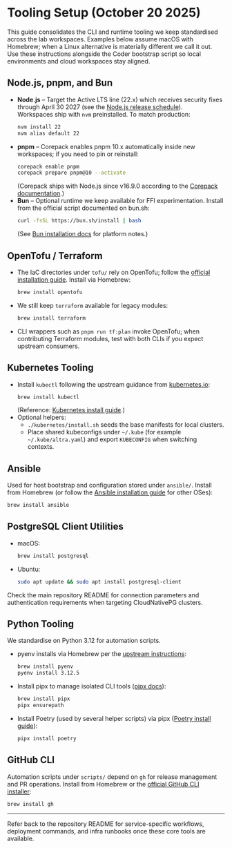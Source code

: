 # Tooling Setup (October 20 2025)

This guide consolidates the CLI and runtime tooling we keep standardised across the lab workspaces. Examples below assume macOS with Homebrew; when a Linux alternative is materially different we call it out. Use these instructions alongside the Coder bootstrap script so local environments and cloud workspaces stay aligned.

## Node.js, pnpm, and Bun

- **Node.js** – Target the Active LTS line (22.x) which receives security fixes through April 30 2027 (see the [Node.js release schedule](https://nodejs.org/en/about/previous-releases)).  
  Workspaces ship with `nvm` preinstalled. To match production:
  ```bash
  nvm install 22
  nvm alias default 22
  ```
- **pnpm** – Corepack enables pnpm 10.x automatically inside new workspaces; if you need to pin or reinstall:  
  ```bash
  corepack enable pnpm
  corepack prepare pnpm@10 --activate
  ```
  (Corepack ships with Node.js since v16.9.0 according to the [Corepack documentation](https://nodejs.org/api/corepack.html).)
- **Bun** – Optional runtime we keep available for FFI experimentation. Install from the official script documented on bun.sh:  
  ```bash
  curl -fsSL https://bun.sh/install | bash
  ```  
  (See [Bun installation docs](https://bun.sh/docs/installation) for platform notes.)

## OpenTofu / Terraform

- The IaC directories under `tofu/` rely on OpenTofu; follow the [official installation guide](https://opentofu.org/docs/intro/install/). Install via Homebrew:
  ```bash
  brew install opentofu
  ```
- We still keep `terraform` available for legacy modules:
  ```bash
  brew install terraform
  ```
- CLI wrappers such as `pnpm run tf:plan` invoke OpenTofu; when contributing Terraform modules, test with both CLIs if you expect upstream consumers.

## Kubernetes Tooling

- Install `kubectl` following the upstream guidance from [kubernetes.io](https://kubernetes.io/docs/tasks/tools/):  
  ```bash
  brew install kubectl
  ```  
  (Reference: [Kubernetes install guide](https://kubernetes.io/docs/tasks/tools/).)
- Optional helpers:
  - `./kubernetes/install.sh` seeds the base manifests for local clusters.
  - Place shared kubeconfigs under `~/.kube` (for example `~/.kube/altra.yaml`) and export `KUBECONFIG` when switching contexts.

## Ansible

Used for host bootstrap and configuration stored under `ansible/`. Install from Homebrew (or follow the [Ansible installation guide](https://docs.ansible.com/ansible/latest/installation_guide/installation_distros.html) for other OSes):
```bash
brew install ansible
```

## PostgreSQL Client Utilities

- macOS:  
  ```bash
  brew install postgresql
  ```
- Ubuntu:  
  ```bash
  sudo apt update && sudo apt install postgresql-client
  ```
Check the main repository README for connection parameters and authentication requirements when targeting CloudNativePG clusters.

## Python Tooling

We standardise on Python 3.12 for automation scripts.

- pyenv installs via Homebrew per the [upstream instructions](https://github.com/pyenv/pyenv#installation):  
  ```bash
  brew install pyenv
  pyenv install 3.12.5
  ```
- Install pipx to manage isolated CLI tools ([pipx docs](https://pipx.pypa.io/stable/installation/)):  
  ```bash
  brew install pipx
  pipx ensurepath
  ```
- Install Poetry (used by several helper scripts) via pipx ([Poetry install guide](https://python-poetry.org/docs/#installing-with-pipx)):  
  ```bash
  pipx install poetry
  ```

## GitHub CLI

Automation scripts under `scripts/` depend on `gh` for release management and PR operations. Install from Homebrew or the [official GitHub CLI installer](https://cli.github.com/manual/installation):
```bash
brew install gh
```

---

Refer back to the repository README for service-specific workflows, deployment commands, and infra runbooks once these core tools are available.
